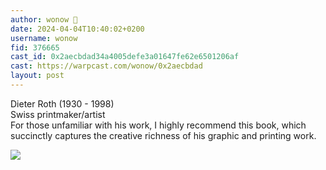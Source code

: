 ```yaml
---
author: wonow 🎩
date: 2024-04-04T10:40:02+0200
username: wonow
fid: 376665
cast_id: 0x2aecbdad34a4005defe3a01647fe62e6501206af
cast: https://warpcast.com/wonow/0x2aecbdad
layout: post
---
```

Dieter Roth (1930 - 1998)  
Swiss printmaker/artist  
For those unfamiliar with his work, I highly recommend this book, which succinctly captures the creative richness of his graphic and printing work.  

![](https://imagedelivery.net/BXluQx4ige9GuW0Ia56BHw/0ef29019-4490-49c3-335c-99bc46ce6b00/original)